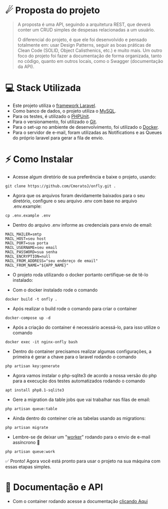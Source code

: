 # ☄ Proposta do projeto
> A proposta é uma API, seguindo a arquitetura REST, que deverá conter um CRUD simples de despesas relacionadas a um usuário.
>
> O diferencial do projeto, é que ele foi desenvolvido e pensado totalmente em: usar Design Patterns, seguir as boas práticas de Clean Code (SOLID, Object Calisthenics, etc.) e muito mais.
> Um outro foco do projeto foi fazer a documentação de forma organizada, tanto no código, quanto em outros locais, como o Swagger (documentação da API).

# 💻 Stack Utilizada

- Este projeto utiliza o [framework Laravel](https://laravel.com).
- Como banco de dados, o projeto utiliza o [MySQL](https://www.mysql.com).
- Para os testes, é utilizado o [PHPUnit](https://phpunit.de).
- Para o versionamento, foi utilizado o [Git](https://git-scm.com).
- Para o set-up no ambiente de desenvolvimento, foi utilizado o [Docker](https://www.docker.com).
- Para o servidor de e-mail, foram utilizadas as Notifications e as Queues do próprio laravel para gerar a fila de envio.

# ⚡️ Como Instalar

- Acesse algum diretório de sua preferência e baixe o projeto, usando:
```
git clone https://github.com/CmoratoJ/onfly.git .
```
- Agora que os arquivos foram devidamente baixados para o seu diretório, configure o seu arquivo .env com base no arquivo .env.example:
```
cp .env.example .env
```
- Dentro do arquivo .env informe as credenciais para envio de email:
```
MAIL_MAILER=smtp
MAIL_HOST=seu host
MAIL_PORT=sua porta
MAIL_USERNAME=seu email
MAIL_PASSWORD=sua senha
MAIL_ENCRYPTION=null
MAIL_FROM_ADDRESS="seu endereço de email"
MAIL_FROM_NAME="${APP_NAME}"
```
- O projeto roda utilizando o docker portanto certifique-se de tê-lo instalado:

- Com o docker instalado rode o comando
```
docker build -t onfly .
```
- Após realizar o build rode o comando para criar o container
```
docker-compose up -d
```
- Após a criação do container é necessário acessá-lo, para isso utilize o comando
```
docker exec -it nginx-onfly bash
```
- Dentro do container precisamos realizar algumas configurações, a primeira é gerar a chave para o laravel rodando o comando
```
php artisan key:generate
```
- Agora vamos instalar o php-sqlite3 de acordo a nossa versão do php para a execução dos testes automatizados rodando o comando
```
apt install php8.1-sqlite3
```
- Gere a migration da table jobs que vai trabalhar nas filas de email:
```
php artisan queue:table
```
- Ainda dentro do conteiner crie as tabelas usando as migrations:
```
php artisan migrate
```

- Lembre-se de deixar um "[worker](https://laravel.com/docs/10.x/queues#running-the-queue-worker)" rodando para o envio de e-mail assíncrono 🚨
```
php artisan queue:work
```

✅ Pronto! Agora você está pronto para usar o projeto na sua máquina com essas etapas simples.

# 📃 Documentação e API

- Com o container rodando acesse a documentação [clicando Aqui](http://localhost:8000/api/doc)